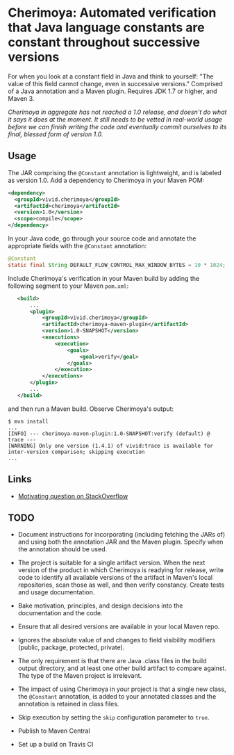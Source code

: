 # Cherimoya: Automated verification that Java language constants are constant throughout successive versions

For when you look at a constant field in Java and think to yourself: "The value of this field cannot change, even in successive versions."
Comprised of a Java annotation and a Maven plugin.
Requires JDK 1.7 or higher, and Maven 3.

_Cherimoya in aggregate has not reached a 1.0 release, and doesn't do what it says it does at the moment. It still needs to be vetted in real-world usage before we can finish writing the code and eventually commit ourselves to its final, blessed form of version 1.0._

## Usage

The JAR comprising the `@Constant` annotation is lightweight, and is labeled as version 1.0. Add a dependency to Cherimoya in your Maven POM:

```xml
<dependency>
  <groupId>vivid.cherimoya</groupId>
  <artifactId>cherimoya</artifactId>
  <version>1.0</version>
  <scope>compile</scope>
</dependency>
```

In your Java code, go through your source code and annotate the appropriate fields with the `@Constant` annotation:

```java
@Constant
static final String DEFAULT_FLOW_CONTROL_MAX_WINDOW_BYTES = 10 * 1024;
```

Include Cherimoya's verification in your Maven build by adding the following segment to your Maven `pom.xml`:

```xml
   <build>
       ...
       <plugin>
           <groupId>vivid.cherimoya</groupId>
           <artifactId>cherimoya-maven-plugin</artifactId>
           <version>1.0-SNAPSHOT</version>
           <executions>
               <execution>
                   <goals>
                       <goal>verify</goal>
                   </goals>
               </execution>
           </executions>
       </plugin>
       ...
   </build>
```

and then run a Maven build. Observe Cherimoya's output:

```
$ mvn install
...
[INFO] --- cherimoya-maven-plugin:1.0-SNAPSHOT:verify (default) @ trace ---
[WARNING] Only one version (1.4.1) of vivid:trace is available for inter-version comparison; skipping execution
...
```

## Links

- [Motivating question on StackOverflow](https://stackoverflow.com/questions/41393794/good-practices-for-breaking-maven-build-when-specific-class-members-change-val)

## TODO

- Document instructions for incorporating (including fetching the JARs of) and using both the annotation JAR and the Maven plugin. Specify when the annotation should be used.
- The project is suitable for a single artifact version. When the next version of the product in which Cherimoya is readying for release, write code to identify all available versions of the artifact in Maven's local repositories, scan those as well, and then verify constancy. Create tests and usage documentation.
- Bake motivation, principles, and design decisions into the documentation and the code.

- Ensure that all desired versions are available in your local Maven repo.
- Ignores the absolute value of and changes to field visibility modifiers (public, package, protected, private).
- The only requirement is that there are Java .class files in the build output directory, and at least one other build artifact to compare against. The type of the Maven project is irrelevant.
- The impact of using Cherimoya in your project is that a single new class, the `@Constant` annotation, is added to your annotated classes and the annotation is retained in class files.
- Skip execution by setting the `skip` configuration parameter to `true`.
- Publish to Maven Central
- Set up a build on Travis CI
